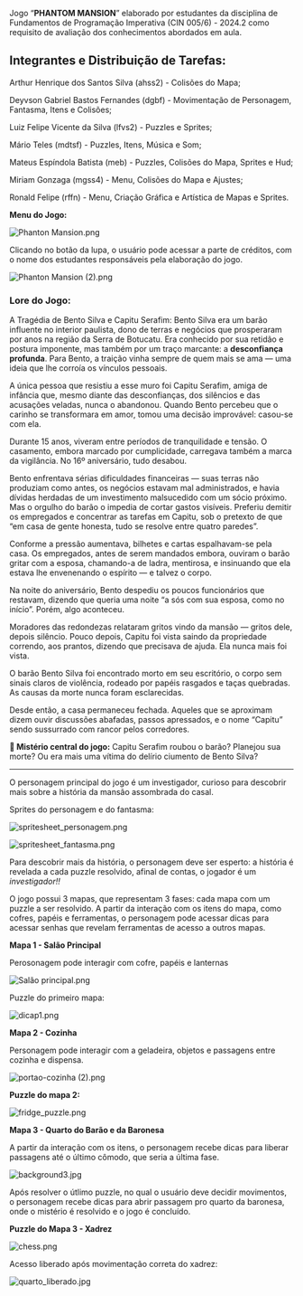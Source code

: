 Jogo “**PHANTOM MANSION**” elaborado por estudantes da disciplina de Fundamentos de Programação Imperativa (CIN 005/6) - 2024.2 como requisito de avaliação dos conhecimentos abordados em aula. 

## **Integrantes e Distribuição de Tarefas:**

Arthur Henrique dos Santos Silva (ahss2) - Colisões do Mapa;

Deyvson Gabriel Bastos Fernandes (dgbf) - Movimentação de Personagem, Fantasma, Itens e Colisões;

Luiz Felipe Vicente da Silva (lfvs2) - Puzzles e Sprites;

Mário Teles (mdtsf) - Puzzles, Itens, Música e Som;

Mateus Espíndola Batista (meb) - Puzzles, Colisões do Mapa, Sprites e Hud;

Miriam Gonzaga (mgss4) - Menu, Colisões do Mapa e Ajustes; 

Ronald Felipe (rffn) - Menu, Criação Gráfica e Artística de Mapas e Sprites.

**Menu do Jogo:**

![Phanton Mansion.png](attachment:f8936629-d16c-4953-8420-d43b764bd37a:Phanton_Mansion.png)

Clicando no botão da lupa, o usuário pode acessar a parte de créditos, com o nome dos estudantes responsáveis pela elaboração do jogo.

![Phanton Mansion (2).png](attachment:37ea27fd-6c4c-4f42-b629-2fcbf12eb4b6:Phanton_Mansion_(2).png)

### Lore do Jogo:

A Tragédia de Bento Silva e Capitu Serafim:
Bento Silva era um barão influente no interior paulista, dono de terras e negócios que prosperaram por anos na região da Serra de Botucatu. Era conhecido por sua retidão e postura imponente, mas também por um traço marcante: a **desconfiança profunda**. Para Bento, a traição vinha sempre de quem mais se ama — uma ideia que lhe corroía os vínculos pessoais.

A única pessoa que resistiu a esse muro foi Capitu Serafim, amiga de infância que, mesmo diante das desconfianças, dos silêncios e das acusações veladas, nunca o abandonou. Quando Bento percebeu que o carinho se transformara em amor, tomou uma decisão improvável: casou-se com ela.

Durante 15 anos, viveram entre períodos de tranquilidade e tensão. O casamento, embora marcado por cumplicidade, carregava também a marca da vigilância. No 16º aniversário, tudo desabou.

Bento enfrentava sérias dificuldades financeiras — suas terras não produziam como antes, os negócios estavam mal administrados, e havia dívidas herdadas de um investimento malsucedido com um sócio próximo. Mas o orgulho do barão o impedia de cortar gastos visíveis. Preferiu demitir os empregados e concentrar as tarefas em Capitu, sob o pretexto de que “em casa de gente honesta, tudo se resolve entre quatro paredes”.

Conforme a pressão aumentava, bilhetes e cartas espalhavam-se pela casa. Os empregados, antes de serem mandados embora, ouviram o barão gritar com a esposa, chamando-a de ladra, mentirosa, e insinuando que ela estava lhe envenenando o espírito — e talvez o corpo.

Na noite do aniversário, Bento despediu os poucos funcionários que restavam, dizendo que queria uma noite “a sós com sua esposa, como no início”. Porém, algo aconteceu.

Moradores das redondezas relataram gritos vindo da mansão — gritos dele, depois silêncio. Pouco depois, Capitu foi vista saindo da propriedade correndo, aos prantos, dizendo que precisava de ajuda. Ela nunca mais foi vista.

O barão Bento Silva foi encontrado morto em seu escritório, o corpo sem sinais claros de violência, rodeado por papéis rasgados e taças quebradas. As causas da morte nunca foram esclarecidas.

Desde então, a casa permaneceu fechada. Aqueles que se aproximam dizem ouvir discussões abafadas, passos apressados, e o nome “Capitu” sendo sussurrado com rancor pelos corredores.

**🎯 Mistério central do jogo:**
Capitu Serafim roubou o barão? Planejou sua morte? Ou era mais uma vítima do delírio ciumento de Bento Silva?

---

O personagem principal do jogo é um investigador, curioso para descobrir mais sobre a história da mansão assombrada do casal. 

Sprites do personagem e do fantasma:

![spritesheet_personagem.png](attachment:e5fae433-a3fb-4762-adb2-96fb8485484d:spritesheet_personagem.png)

![spritesheet_fantasma.png](attachment:8cd8106b-d675-4567-a390-e08d40fd78b7:spritesheet_fantasma.png)

Para descobrir mais da história, o personagem deve ser esperto: a história é revelada a cada puzzle resolvido, afinal de contas, o jogador é um *investigador!!*

O jogo possui 3 mapas, que representam 3 fases: cada mapa com um puzzle a ser resolvido. A partir da interação com os itens do mapa, como cofres, papéis e ferramentas, o personagem pode acessar dicas para acessar senhas que revelam ferramentas de acesso a outros mapas. 

**Mapa 1 - Salão Principal**

Perosonagem pode interagir com cofre, papéis e lanternas

![Salão principal.png](attachment:a8e8c226-30e2-481d-a22b-53a898ba70c0:Salo_principal.png)

Puzzle do primeiro mapa:

![dicap1.png](attachment:9b23c039-411b-4f4a-9dd0-6240bc40f194:dicap1.png)

**Mapa 2 - Cozinha** 

Personagem pode interagir com a geladeira, objetos e passagens entre cozinha e dispensa. 

![portao-cozinha (2).png](attachment:4e3c9793-45a1-4379-ad91-6a75e8a54729:portao-cozinha_(2).png)

**Puzzle do mapa 2:**

![fridge_puzzle.png](attachment:ee8f199b-e0ac-4c86-9bd0-164485a0ce7d:fridge_puzzle.png)

**Mapa 3 - Quarto do Barão e da Baronesa**

A partir da interação com os itens, o personagem recebe dicas para liberar passagens até o último cômodo, que seria a última fase.

![background3.jpg](attachment:be9399eb-3ca2-4cb1-aed9-ea48f36807d8:65b8b7da-cf6a-4a9b-82f4-9fec0d8ce362.png)

Após resolver o útlimo puzzle, no qual o usuário deve decidir movimentos, o personagem recebe dicas para abrir passagem pro quarto da baronesa, onde o mistério é resolvido e o jogo é concluído. 

**Puzzle do Mapa 3 - Xadrez**

![chess.png](attachment:7abc8c8a-c9e2-4c81-b2bf-6f9359556a0b:chess.png)

Acesso liberado após movimentação correta do xadrez:

![quarto_liberado.jpg](attachment:ccd12d19-2854-4c08-87d0-3e6821a5fbac:quarto_liberado.jpg)

